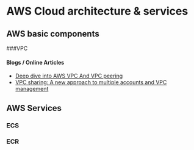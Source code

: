 # AWS Cloud architecture & services

## AWS basic components

###VPC

#### Blogs / Online Articles
* [Deep dive into AWS VPC And VPC peering](https://medium.com/faun/deep-dive-into-aws-vpc-and-vpc-peering-3ea919bd367a)
* [VPC sharing: A new approach to multiple accounts and VPC management](https://aws.amazon.com/blogs/networking-and-content-delivery/vpc-sharing-a-new-approach-to-multiple-accounts-and-vpc-management/)

## AWS Services

### ECS

### ECR
